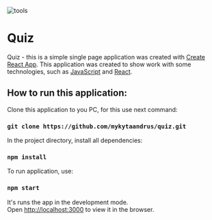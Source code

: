 ![tools](https://github.com/mykytaandrus/old-projects/blob/master/quiz.png)

# Quiz

Quiz - this is a simple single page application was created with [Create React App](https://github.com/facebook/create-react-app).
This application was created to show work with some technologies, such as [JavaScript](https://www.ecma-international.org/) and [React](https://reactjs.org).

## How to run this application:

Clone this application to you PC, for this use next command:

### `git clone https://github.com/mykytaandrus/quiz.git`

In the project directory, install all dependencies:

### `npm install`

To run application, use:

### `npm start`

It's runs the app in the development mode.\
Open [http://localhost:3000](http://localhost:3000) to view it in the browser.
